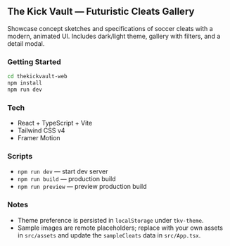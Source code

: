 ## The Kick Vault — Futuristic Cleats Gallery

Showcase concept sketches and specifications of soccer cleats with a modern, animated UI. Includes dark/light theme, gallery with filters, and a detail modal.

### Getting Started

```bash
cd thekickvault-web
npm install
npm run dev
```

### Tech
- React + TypeScript + Vite
- Tailwind CSS v4
- Framer Motion

### Scripts
- `npm run dev` — start dev server
- `npm run build` — production build
- `npm run preview` — preview production build

### Notes
- Theme preference is persisted in `localStorage` under `tkv-theme`.
- Sample images are remote placeholders; replace with your own assets in `src/assets` and update the `sampleCleats` data in `src/App.tsx`.

